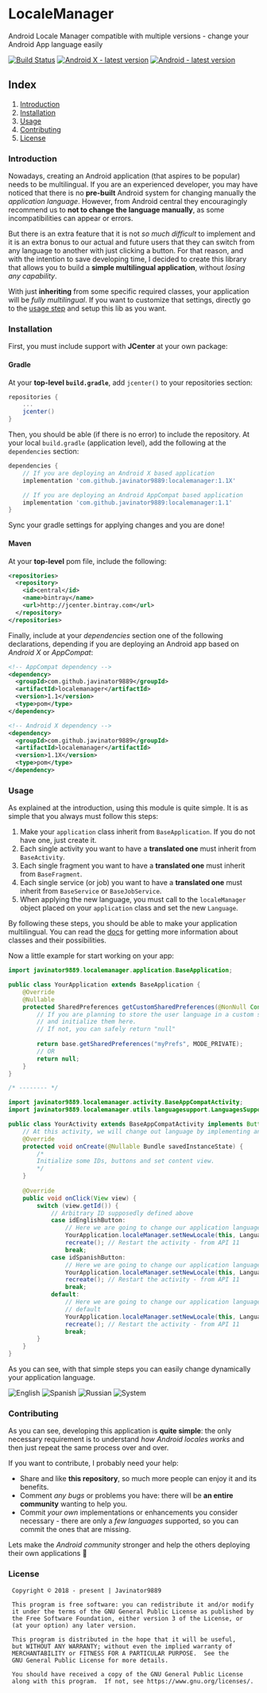 # LocaleManager
Android Locale Manager compatible with multiple versions - change your Android App language easily

[![Build Status](https://travis-ci.com/Javinator9889/LocaleManager.svg?branch=master)](https://travis-ci.com/Javinator9889/LocaleManager)
[![Android X - latest version](https://img.shields.io/badge/Android%20X%20-v1.1X-green.svg)](https://bintray.com/javinator9889/maven/LocaleManager/1.1X)
[![Android - latest version](https://img.shields.io/badge/AppCompat%20-v1.1-green.svg)](https://bintray.com/javinator9889/maven/LocaleManager/1.1)

## Index

 1. [Introduction](#introduction)
 2. [Installation](#installation)
 3. [Usage](#usage)
 4. [Contributing](#contributing)
 5. [License](#license)

### Introduction
Nowadays, creating an Android application (that aspires to be popular) needs to be multilingual.
If you are an experienced developer, you may have noticed that there is no **pre-built** Android
system for changing manually the *application language*. However, from Android central they encouragingly
recommend us to **not to change the language manually**, as some incompatibilities can appear or errors.

But there is an extra feature that it is not *so much difficult* to implement and it is an extra bonus to
our actual and future users that they can switch from any language to another with just clicking a button.
For that reason, and with the intention to save developing time, I decided to create this library
that allows you to build a **simple multilingual application**, without *losing any capability*.

With just **inheriting** from some specific required classes, your application will be *fully multilingual*.
If you want to customize that settings, directly go to the [usage step](#usage) and setup this lib as you want.

### Installation
First, you must include support with **JCenter** at your own package:

#### Gradle
At your **top-level `build.gradle`**, add `jcenter()` to your repositories section:
```groovy
repositories {
    ...
    jcenter()
}
```

Then, you should be able (if there is no error) to include the repository. At your local `build.gradle`
(application level), add the following at the `dependencies` section:
```groovy
dependencies {
    // If you are deploying an Android X based application
    implementation 'com.github.javinator9889:localemanager:1.1X'

    // If you are deploying an Android AppCompat based application
    implementation 'com.github.javinator9889:localemanager:1.1'
}
```

Sync your gradle settings for applying changes and you are done!

#### Maven
At your **top-level** pom file, include the following:
```xml
<repositories>
  <repository>
    <id>central</id>
    <name>bintray</name>
    <url>http://jcenter.bintray.com</url>
  </repository>
</repositories>
```

Finally, include at your *dependencies* section one of the following declarations, depending if
you are deploying an Android app based on *Android X* or *AppCompat*:
```xml
<!-- AppCompat dependency -->
<dependency>
  <groupId>com.github.javinator9889</groupId>
  <artifactId>localemanager</artifactId>
  <version>1.1</version>
  <type>pom</type>
</dependency>
```

```xml
<!-- Android X dependency -->
<dependency>
  <groupId>com.github.javinator9889</groupId>
  <artifactId>localemanager</artifactId>
  <version>1.1X</version>
  <type>pom</type>
</dependency>
```

### Usage
As explained at the introduction, using this module is quite simple. It is as simple that
you always must follow this steps:

1. Make your `application` class inherit from `BaseApplication`. If you do not have one, just create it.
2. Each single activity you want to have a **translated one** must inherit from `BaseActivity`.
3. Each single fragment you want to have a **translated one** must inherit from `BaseFragment`.
3. Each single service (or job) you want to have a **translated one** must inherit from `BaseService` or `BaseJobService`.
4. When applying the new language, you must call to the `localeManager` object placed on your `application` class and set
the new `Language`.

By following these steps, you should be able to make your application multilingual. You can read the
[docs](https://javinator9889.github.io/LocaleManager) for getting more information about classes and their possibilities.

Now a little example for start working on your app:
```java
import javinator9889.localemanager.application.BaseApplication;

public class YourApplication extends BaseApplication {
    @Override
    @Nullable
    protected SharedPreferences getCustomSharedPreferences(@NonNull Context base) {
        // If you are planning to store the user language in a custom shared preferences, create 
        // and initialize them here.
        // If not, you can safely return "null"
        
        return base.getSharedPreferences("myPrefs", MODE_PRIVATE);
        // OR
        return null;
    }    
}

/* -------- */

import javinator9889.localemanager.activity.BaseAppCompatActivity;
import javinator9889.localemanager.utils.languagesupport.LanguagesSupport;

public class YourActivity extends BaseAppCompatActivity implements Button.OnClickListener {
    // At this activity, we will change out language by implementing an arbitrary button selector
    @Override
    protected void onCreate(@Nullable Bundle savedInstanceState) {
        /* 
        Initialize some IDs, buttons and set content view.
        */
    }
    
    @Override
    public void onClick(View view) {
        switch (view.getId()) {
            // Arbitrary ID supposedly defined above
            case idEnglishButton:
                // Here we are going to change our application language to English
                YourApplication.localeManager.setNewLocale(this, LanguagesSupport.Language.ENGLISH); 
                recreate(); // Restart the activity - from API 11
                break;
            case idSpanishButton:
                // Here we are going to change our application language to English
                YourApplication.localeManager.setNewLocale(this, LanguagesSupport.Language.SPANISH); 
                recreate(); // Restart the activity - from API 11
                break;
            default:
                // Here we are going to change our application language to the Android system 
                // default
                YourApplication.localeManager.setNewLocale(this, LanguagesSupport.Language.SYSTEM); 
                recreate(); // Restart the activity - from API 11
                break;
        }
    }
}
```

As you can see, with that simple steps you can easily change dynamically your application language.

![English](/screen-captures/english.png)
![Spanish](/screen-captures/spanish.png)
![Russian](/screen-captures/russian.png)
![System](/screen-captures/system.png)

### Contributing
As you can see, developing this application is **quite simple**: the only necessary requirement 
is to understand *how Android locales works* and then just repeat the same process over and over.

If you want to contribute, I probably need your help:

+ Share and like **this repository**, so much more people can enjoy it and its benefits.
+ Comment *any bugs* or problems you have: there will be **an entire community** wanting to help 
you.
+ Commit *your own* implementations or enhancements you consider necessary - there are only a 
*few languages* supported, so you can commit the ones that are missing.

Lets make the *Android community* stronger and help the others deploying their own applications 💪

### License
 
     Copyright © 2018 - present | Javinator9889
 
     This program is free software: you can redistribute it and/or modify
     it under the terms of the GNU General Public License as published by
     the Free Software Foundation, either version 3 of the License, or
     (at your option) any later version.
 
     This program is distributed in the hope that it will be useful,
     but WITHOUT ANY WARRANTY; without even the implied warranty of
     MERCHANTABILITY or FITNESS FOR A PARTICULAR PURPOSE.  See the
     GNU General Public License for more details.
 
     You should have received a copy of the GNU General Public License
     along with this program.  If not, see https://www.gnu.org/licenses/.